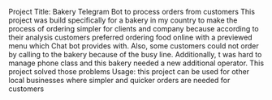 Project Title: Bakery Telegram Bot to process orders from customers 
This project was build specifically for a bakery in my country to make the process of ordering simpler for clients and company because according to their analysis customers preferred ordering food online with a previewed menu which Chat bot provides with. Also, some customers could not order by calling to the bakery because of the busy line. Additionally, t was hard to manage phone class and this bakery needed a new additional operator. This project solved those problems 
Usage: this project can be used for other local businesses where simpler and quicker orders are needed for customers
